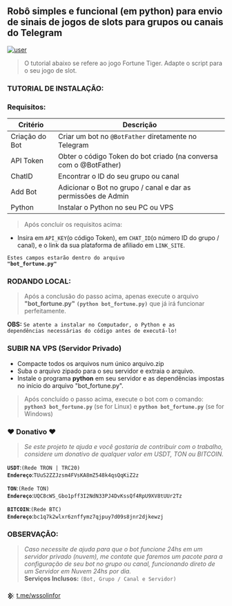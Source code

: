 ## Robô simples e funcional (em python) para envio de sinais  de jogos de slots para grupos ou canais do Telegram
[![user](https://img.shields.io/badge/developer:-@wssolinfor-FF00A1)](https://t.me/wssolinforbot?start=repo-bot-sinais-git)

> O tutorial abaixo se refere ao jogo Fortune Tiger. Adapte o script para o seu jogo de slot.

### TUTORIAL DE INSTALAÇÃO:

### Requisitos:
|Critério|Descrição|
-|-
Criação do Bot|Criar um bot no <code>@BotFather</code> diretamente no Telegram
API Token|Obter o código Token do bot criado (na conversa com o @BotFather)
ChatID|Encontrar o ID do seu grupo ou canal
Add Bot|Adicionar o Bot no grupo / canal e dar as permissões de Admin
Python|Instalar o Python no seu PC ou VPS

> Após concluir os requisitos acima:
* Insira em <code>API_KEY</code>(o código Token), em <code>CHAT_ID</code>(o número ID do grupo / canal), e o link da sua plataforma de afiliado em <code>LINK_SITE</code>.

<code>Estes campos estarão dentro do arquivo <b>"bot_fortune.py"</b></code>
### RODANDO LOCAL:
> Após a conclusão do passo acima, apenas execute o arquivo <b>"bot_fortune.py"</b> <b><code>(python bot_fortune.py)</code></b> que já irá funcionar perfeitamente.

<b>OBS:</b> <code>Se atente a instalar no Computador, o Python e as dependências necessárias do código antes de executá-lo!</code>

### SUBIR NA VPS (Servidor Privado)

* Compacte todos os arquivos num único arquivo.zip 
* Suba o arquivo zipado para o seu servidor e extraia o arquivo.
* Instale o programa <b>python</b> em seu servidor e as dependências impostas no início do arquivo "bot_fortune.py".

> Após concluído o passo acima, execute o bot com o comando: <b><code>python3 bot_fortune.py</code></b> (se for Linux) e <b><code>python bot_fortune.py</code></b> (se for Windows)

### ♥ Donativo ♥

> <i>Se este projeto te ajuda e você gostaria de contribuir com o trabalho, considere um donativo de qualquer valor em USDT, TON ou BITCOIN.</i>

<code><b>USDT</b></code>:<code>(Rede TRON | TRC20)</code>
<br><code><b>Endereço</b></code>:<code>TUuS2ZZJzsm4FVsKA8mZ548k4qsQqKiZ2z</code>

<code><b>TON</b></code>:<code>(Rede TON)</code>
<br><code><b>Endereço</b></code>:<code>UQC8cWS_Gbo1pff3I2NdN33PJ4DvKssQf4RpU9XV8tUUr2Tz</code></br>

<code><b>BITCOIN</b></code>:<code>(Rede BTC)</code>
<br><code><b>Endereço</b></code>:<code>bc1q7k2wlxr6znffymz7qjpuy7d09s8jnr2djkewzj</code></br>

### OBSERVAÇÃO:

> <i>Caso necessite de ajuda para que o bot funcione 24hs em um servidor privado (nuvem), me contate que faremos um pacote para a configuração de seu bot no grupo ou canal, funcionando direto de um Servidor em Nuvem 24hs por dia.</i></br>
<b>Serviços Inclusos:</b> <code>(Bot, Grupo / Canal e Servidor)</code></br>

𒆜 <a href="https://t.me/wssolinforbot?start=view_github">t.me/wssolinfor</a>

